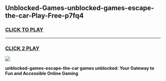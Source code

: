 
## Unblocked-Games-unblocked-games-escape-the-car-Play-Free-p7fq4
<h3>
<a href="https://premium76.site?title=unblocked-games-escape-the-car&ref=17A">CLICK TO PLAY</a></h3>
<hr>

<h3>
<a href="https://premium76.site?title=unblocked-games-escape-the-car&ref=17A">CLICK 2 PLAY</a>
  
</h3>

<a href="https://premium76.site?title=unblocked-games-escape-the-car&ref=17A"><img src="https://clearcache.store/games.png"></a>


**unblocked-games-escape-the-car games unblocked: Your Gateway to Fun and Accessible Online Gaming**
